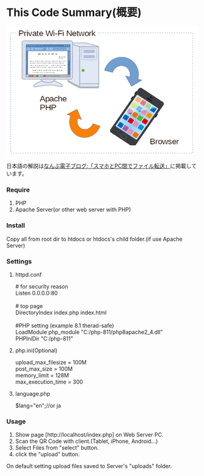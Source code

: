 
<h1>This Code Summary(概要)</h1>

<img src="https://github.com/sugakenn/simple-web-file-transfer/blob/images/summary.png" alt="summary"/>

<p>日本語の解説は<a href="https://nanbu.marune205.net/2021/12/php-web-pic-transfer.html?m=1" target="_blank" rel="noopener">なんぶ電子ブログ:「スマホとPC間でファイル転送」</a>に掲載しています。</p>

<h3>Require</h3>
<ol>
  <li>PHP
  <li>Apache Server(or other web server with PHP)
</ol>
<h3>Install</h3>
<p>Copy all from root dir to htdocs or htdocs's child folder.(if use Apache Server)</p>

<h3>Settings</h3>
<ol>
  <li> httpd.conf
    <p># for security reason<br>
      Listen 0.0.0.0:80<br><br>
      # top page<br>
      DirectoryIndex index.php index.html<br><br>
      #PHP setting (example 8.1 therad-safe)<br>
      LoadModule php_module "C:/php-811/php8apache2_4.dll"<br>
      PHPIniDir "C:/php-811"</br>
    </p>
  <li>php.ini(Optional)
  <p>upload_max_filesize = 100M<br>
  post_max_size = 100M<br>
  memory_limit = 128M<br>
  max_execution_time = 300</p>
  <li>language.php
    <p> $lang="en";//or ja </p>
 </ol>
   
<h3>Usage</h3>
<ol>
<li>Show page [http://localhost/index.php] on Web Server PC.
<li>Scan the QR Code with client.(Tablet, iPhone, Android...)
<li>Select Files from "select" button.
<li>click the "upload" button.
</ol>

<p>
  On default setting upload files saved to Server's "uploads" folder.
</p>


  


